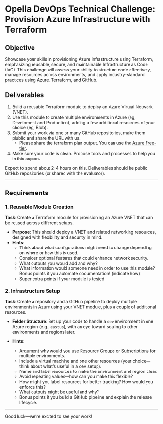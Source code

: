 # Opella DevOps Technical Challenge: Provision Azure Infrastructure with Terraform

## Objective

Showcase your skills in provisioning Azure infrastructure using Terraform, emphasizing reusable, secure, and maintainable Infrastructure as Code (IaC). This challenge will assess your ability to structure code effectively, manage resources across environments, and apply industry-standard practices using Azure, Terraform, and GitHub.

## Deliverables

1. Build a reusable Terraform module to deploy an Azure Virtual Network (VNET).
2. Use this module to create multiple environments in Azure (eg, Develoment and Production), adding a few additional resources of your choice (eg, Blob).
3. Submit your work via one or many GitHub repositories, make them plublic and share the URL with us.
   - Please share the terraform plan output. You can use the [Azure Free-tier](https://azure.microsoft.com/en-in/pricing/free-services/).
4. Make sure your code is clean. Propose tools and processes to help you in this aspect.

Expect to spend about 2-4 hours on this. Deliverables should be public GitHub repositories (or shared with the evaluator).

---

## Requirements

### 1. Reusable Module Creation

**Task**: Create a Terraform module for provisioning an Azure VNET that can be reused across different setups.

- **Purpose**: This should deploy a VNET and related networking resources, designed with flexibility and security in mind.
- **Hints**:
  - Think about what configurations might need to change depending on where or how this is used.
  - Consider optional features that could enhance network security.
  - What outputs you would add and why?
  - What information would someone need in order to use this module? Bonus points if you automate documentation! (indicate how)
  - Super extra points if your module is tested

### 2. Infrastructure Setup

**Task**: Create a repository and a GitHub pipeline to deploy multiple environments in Azure using your VNET module, plus a couple of additional resources.

- **Folder Structure**: Set up your code to handle a `dev` environment in one Azure region (e.g., `eastus`), with an eye toward scaling to other environments and regions later.

- **Hints**:
  - Argument why would you use Resource Groups or Subscriptions for multiple environments.
  - Include a virtual machine and one other resources (your choice—think about what’s useful in a dev setup).
  - Name and label resources to make the environment and region clear.
  - Avoid repeating values—how can you make this flexible?
  - How might you label resources for better tracking? How would you enforce this?
  - What outputs might be useful and why?
  - Bonus points if you build a GitHub pipeline and explain the release lifecycle.

---

Good luck—we’re excited to see your work!